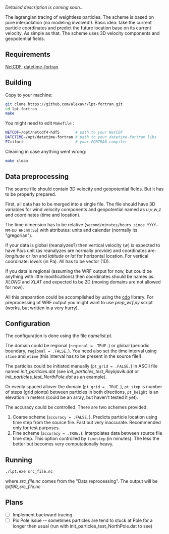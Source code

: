 *Detailed description is coming soon...*

The lagrangian tracing of weightless particles. The scheme is based on pure interpolation (no modeling involved!). Basic idea: take the current particle coordinates and predict the future location base on its current velocity. As simple as that. The scheme uses 3D velocity components and geopotential fields.

## Requirements

[NetCDF](https://www.unidata.ucar.edu/), [datetime-fortran](https://github.com/wavebitscientific/datetime-fortran).

## Building 

Copy to your machine:

```bash
git clone https://github.com/alexavr/lpt-fortran.git
cd lpt-fortran
make
```

You might need to edit `Makefile` :

```bash
NETCDF=/opt/netcdf4-hdf5       # path to your NetCDF
DATETIME=/opt/datetime-fortran # path to your datetime-fortran libs
FC=ifort                       # your FORTRAN compiler
```

Cleaning in case anything went wrong:

```bash
make clean
```

## Data preprocessing

The source file should contain 3D velocity and geopotential fields. But it has to be properly prepared. 

First, all data has to be merged into a single file. The file should have 3D variables for wind velocity components and geopotential named as *u*,*v*,*w*,*z* and coordinates (time and location). 

The time dimension has to be relative (`second/minutes/hours since YYYY-MM-DD HH:mm:SS`) with attributes: units and calendar (normally its "gregorian").

If your data is global (reanalyzes?) then vertical velocity (*w*) is expected to have Pa/s unit (as reanalyzes are normally provide) and coordinates are: *longitude* or *lon* and *latitude* or *lat* for horizontal location. For vertical coordinate: *levels* (in Pa). All has to be vector (1D).

If you data is regional (assuming the WRF output for now, but could be anything with little modifications) then coordinates should be names as: *XLONG* and *XLAT* and expected to be 2D (moving domains are not allowed for now). 

All this preparation could be accomplished by using the [cdo](https://code.mpimet.mpg.de/projects/cdo/) library. For preprocessing of WRF output you might want to use *prep_wrf.py* script (works, but written in a very hurry). 

## Configuration

The configuration is done using the file *namelist.pt*.

The domain could be regional (`regional = .TRUE.`) or global (periodic boundary, `regional = .FALSE.`). You need also set the time interval using `stime` and `etime` (this interval has to be present in the source file!).

The particles could be initiated manually (`pt_grid = .FALSE.`) in ASCII file named *init_particles.dat* (see *init_particles_test_Reykjavik.dat* or *init_particles_test_NorthPole.dat* as an example). 

Or evenly spaced allover the domain (`pt_grid = .TRUE.`), `pt_step` is number of steps (grid pionts) between particles in both directions, `pt_height` is an elevation in meters (could be an array, but haven't tested it yet). 

The accuracy could be controlled. There are two schemes provided: 
1. Coarse scheme (`accuracy = .FALSE.`). Predicts particle location using time step from the source file. Fast but very inaccurate. Recommended only for test purposes. 
2. Fine scheme (`accuracy = .TRUE.`). Interpolates data between source file time step. This option controlled by `timestep` (in minutes). The less the better but becomes very computationally heavy. 

## Running

```bash
./lpt.exe src_file.nc
```
where *src_file.nc* comes from the "Data reprocessing". The output will be *lptf90_src_file.nc*

## Plans

- [ ] Implement backward tracing
- [ ] Pix Pole issue -- sometimes particles are tend to stuck at Pole for a longer then usual (run with init_particles_test_NorthPole.dat to see)
